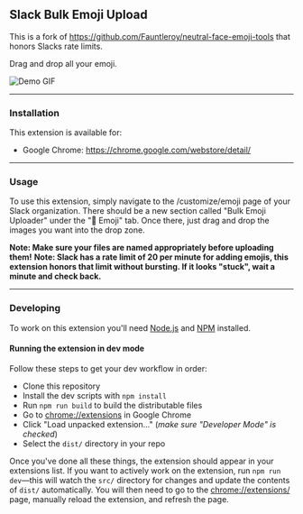 ## Slack Bulk Emoji Upload

This is a fork of https://github.com/Fauntleroy/neutral-face-emoji-tools that honors Slacks rate limits.

Drag and drop all your emoji.

![Demo GIF](demo.gif)

---

### Installation

This extension is available for:

- Google Chrome: https://chrome.google.com/webstore/detail/

---

### Usage

To use this extension, simply navigate to the /customize/emoji page of your Slack organization. There should be a new section called "Bulk Emoji Uploader" under the "💁 Emoji" tab. Once there, just drag and drop the images you want into the drop zone.

**Note: Make sure your files are named appropriately before uploading them!**
**Note: Slack has a rate limit of 20 per minute for adding emojis, this extension honors that limit without bursting. If it looks "stuck", wait a minute and check back.**

---

### Developing

To work on this extension you'll need [Node.js](https://nodejs.org) and [NPM](https://www.npmjs.com/) installed.

#### Running the extension in dev mode

Follow these steps to get your dev workflow in order:

- Clone this repository
- Install the dev scripts with `npm install`
- Run `npm run build` to build the distributable files
- Go to [chrome://extensions](chrome://extensions) in Google Chrome
- Click "Load unpacked extension..." (_make sure "Developer Mode" is checked_)
- Select the `dist/` directory in your repo

Once you've done all these things, the extension should appear in your extensions list. If you want to actively work on the extension, run `npm run dev`—this will watch the `src/` directory for changes and update the contents of `dist/` automatically. You will then need to go to the [chrome://extensions/](chrome://extensions) page, manually reload the extension, and refresh the page.
